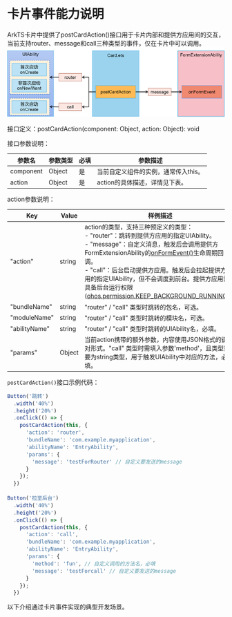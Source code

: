 # 卡片事件能力说明

ArkTS卡片中提供了postCardAction()接口用于卡片内部和提供方应用间的交互，当前支持router、message和call三种类型的事件，仅在卡片中可以调用。  
![WidgetPostCardAction](figures/WidgetPostCardAction.png)


接口定义：postCardAction(component: Object, action: Object): void


接口参数说明：


| **参数名** | **参数类型** | **必填** | **参数描述** |
| -------- | -------- | -------- | -------- |
| component | Object | 是 | 当前自定义组件的实例，通常传入this。 |
| action | Object | 是 | action的具体描述，详情见下表。 |


action参数说明：


| **Key** | **Value** | **样例描述** |
| -------- | -------- | -------- |
| "action" | string | action的类型，支持三种预定义的类型：<br/>-&nbsp;"router"：跳转到提供方应用的指定UIAbility。<br/>-&nbsp;"message"：自定义消息，触发后会调用提供方FormExtensionAbility的[onFormEvent()](../reference/apis/js-apis-app-form-formExtensionAbility.md#onformevent)生命周期回调。<br/>-&nbsp;"call"：后台启动提供方应用。触发后会拉起提供方应用的指定UIAbility，但不会调度到前台。提供方应用需要具备后台运行权限([ohos.permission.KEEP_BACKGROUND_RUNNING](../security/permission-list.md#ohospermissionkeep_background_running))。 |
| "bundleName" | string | "router"&nbsp;/&nbsp;"call"&nbsp;类型时跳转的包名，可选。 |
| "moduleName" | string | "router"&nbsp;/&nbsp;"call"&nbsp;类型时跳转的模块名，可选。 |
| "abilityName" | string | "router"&nbsp;/&nbsp;"call"&nbsp;类型时跳转的UIAbility名，必填。 |
| "params" | Object | 当前action携带的额外参数，内容使用JSON格式的键值对形式。"call"&nbsp;类型时需填入参数'method'，且类型需要为string类型，用于触发UIAbility中对应的方法，必填。 |


`postCardAction()`接口示例代码：

```typescript
Button('跳转')
  .width('40%')
  .height('20%')
  .onClick(() => {
    postCardAction(this, {
      'action': 'router',
      'bundleName': 'com.example.myapplication',
      'abilityName': 'EntryAbility',
      'params': {
        'message': 'testForRouter' // 自定义要发送的message
      }
    });
  })

Button('拉至后台')
  .width('40%')
  .height('20%')
  .onClick(() => {
    postCardAction(this, {
      'action': 'call',
      'bundleName': 'com.example.myapplication',
      'abilityName': 'EntryAbility',
      'params': {
        'method': 'fun', // 自定义调用的方法名，必填
        'message': 'testForcall' // 自定义要发送的message
      }
    });
  })
```


以下介绍通过卡片事件实现的典型开发场景。
